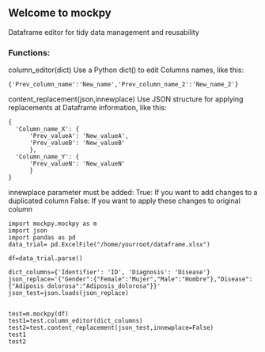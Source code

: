 ## Welcome to mockpy

Dataframe editor for tidy data management and reusability

### Functions:

column_editor(dict) Use a Python dict() to edit Columns names, like this:
  ```python3
{'Prev_column_name':'New_name','Prev_column_name_2':'New_name_2'}
  
```
content_replacement(json,innewplace) Use JSON structure for applying replacements at Dataframe information, like this:
  ```python3
{
    'Column_name_X': {
        'Prev_valueA': 'New_valueA',
        'Prev_valueB': 'New_valueB'
        }, 
    'Column_name_Y': {
        'Prev_valueN': 'New_valueN'
        }
}
  
```
innewplace parameter must be added:
True: If you want to add changes to a duplicated column
False: If you want to apply these changes to original column

```python3
import mockpy.mockpy as m
import json
import pandas as pd
data_trial= pd.ExcelFile("/home/yourroot/dataframe.xlsx")

df=data_trial.parse()

dict_columns={'Identifier': 'ID', 'Diagnosis': 'Disease'}
json_replace='{"Gender":{"Female":"Mujer","Male":"Hombre"},"Disease":{"Adiposis dolorosa":"Adiposis_dolorosa"}}'
json_test=json.loads(json_replace)


test=m.mockpy(df)
test1=test.column_editor(dict_columns)
test2=test.content_replacement(json_test,innewplace=False)
test1
test2




```
